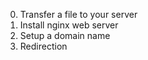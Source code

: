 0. Transfer a file to your server
1. Install nginx web server
2. Setup a domain name
3. Redirection
